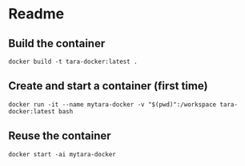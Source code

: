 # Readme

## Build the container

```
docker build -t tara-docker:latest .
```

## Create and start a container (first time)

```
docker run -it --name mytara-docker -v "$(pwd)":/workspace tara-docker:latest bash
```

## Reuse the container

```
docker start -ai mytara-docker
```